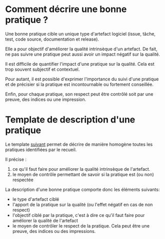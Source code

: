 Comment décrire une bonne pratique ?
====================================

Une bonne pratique cible un unique type d'artefact logiciel (issue, tâche, test, code source, documentation et release).

Elle a pour objectif d'améliorer la qualité intrinsèque d'un artefact. De fait, ne pas suivre une pratique peut aussi avoir un impact négatif sur la qualité.

Il est difficile de quantifier l'impact d'une pratique sur la qualité. Cela est trop souvent subjectif et contextuel.

Pour autant, il est possible d'exprimer l'importance du suivi d'une pratique et de précisier si la pratique est incontournable ou fortement conseillée.

Enfin, pour chaque pratique, son respect peut être contrôlé soit par une preuve, des indices ou une impression.

Template de description d'une pratique
======================================

Le template [suivant](./TEMPLATE.md) permet de décrire de manière homogène toutes les pratiques identifiées par le recueil.

Il précise :

1. ce qu'il faut faire pour améliorer la qualité intrinsèque de l'artefact.
2. le moyen de contrôle permettant de savoir si la pratique est (ou non) respectée

La description d'une bonne pratique comporte donc les éléments suivants:

* le type d'artefact ciblé
* l'apport de la pratique sur la qualité (ou l'effet négatif en cas de non respect)
* l'objectif ciblé par la pratique, c'est à dire ce qu'il faut faire pour améliorer la qualité de l'artefact
* le moyen de contrôler le respect de la pratique. Cela peut être une preuve, des indices ou des impressions.

